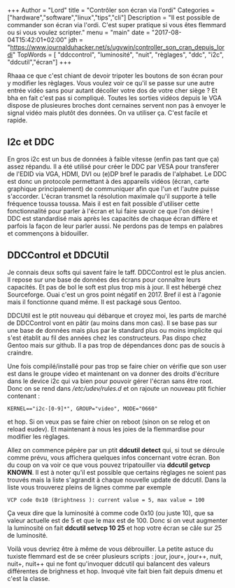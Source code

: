+++
Author = "Lord"
title = "Contrôler son écran via l'ordi"
Categories = ["hardware","software","linux","tips","cli"]
Description = "Il est possible de commander son écran via l'ordi. C'est super pratique si vous êtes flemmard ou si vous voulez scripter."
menu = "main"
date = "2017-08-04T15:42:01+02:00"
jdh = "https://www.journalduhacker.net/s/ugvwin/controller_son_cran_depuis_lordi"
TopWords = [  "ddccontrol", "luminosité", "nuit", "règlages", "ddc", "i2c", "ddcutil","écran"]
+++

Rhaaa ce que c'est chiant de devoir tripoter les boutons de son écran pour y modifier les règlages. Vous voulez voir ce qu'il se passe sur une autre entrée vidéo sans pour autant décoller votre dos de votre cher siège ? Et bha en fait c'est pas si compliqué. Toutes les sorties vidéos depuis le VGA dispose de plusieures broches dont cernaines servent non pas à envoyer le signal vidéo mais plutôt des données. On va utiliser ça. C'est facile et rapide.

## I2c et DDC
En gros i2c est un bus de données à faible vitesse (enfin pas tant que ça) assez répandu. Il a été utilisé pour créer le DDC par VESA pour transferer de l'EDID via VGA, HDMI, DVI ou (e)DP bref le paradis de l'alphabet. Le DDC est donc un protocole permettant à des appareils vidéos (écran, carte graphique principalement) de communiquer afin que l'un et l'autre puisse s'accorder. L'écran transmet la résolution maximale qu'il supporte à telle fréquence toussa toussa. Mais il est en fait possible d'utiliser cette fonctionnalité pour parler à l'écran et lui faire savoir ce que l'on désire ! DDC est standardisé mais après les capacités de chaque écran diffère et parfois la façon de leur parler aussi. Ne perdons pas de temps en palabres et commençons à bidouiller.

## DDCControl et DDCUtil
Je connais deux softs qui savent faire le taff. DDCControl est le plus ancien. Il repose sur une base de données des écrans pour connaître leurs capacités. Et pas de bol le soft est plus trop mis à jour. Il est hébergé chez Sourceforge. Ouai c'est un gros point négatif en 2017. Bref il est à l'agonie mais il fonctionne quand même. Il est packagé sous Gentoo.


DDCUtil est le ptit nouveau qui débarque et croyez moi, les parts de marché de DDCControl vont en pâtir (au moins dans mon cas). Il se base pas sur une base de données mais plus par le standard plus ou moins implicite qui s'est établit au fil des années chez les constructeurs. Pas dispo chez Gentoo mais sur github. Il a pas trop de dépendances donc pas de soucis à craindre.

Une fois compilé/installé pour pas trop se faire chier on vérifie que son user est dans le groupe video et maintenant on va donner des droits d'écriture dans le device i2c qui va bien pour pouvoir gérer l'écran sans être root. Donc on se rend dans */etc/udev/rules.d* et on rajoute un nouveau ptit fichier contenant :
```
KERNEL=="i2c-[0-9]*", GROUP="video", MODE="0660"
```
et hop. Si on veux pas se faire chier on reboot (sinon on se relog et on reload eudev). Et maintenant à nous les joies de la flemmardise pour modifier les règlages.

Allez on commence pépère par un ptit **ddcutil detect** qui, si tout se déroule comme prévu, vous affichera quelques infos concernant votre écran. Bon du coup on va voir ce que vous pouvez tripatouiller via **ddcutil getvcp KNOWN**. Il est à noter qu'il est possible que certains règlages ne soient pas trouvés mais la liste s'agrandit à chaque nouvelle update de ddcutil. Dans la liste vous trouverez pleins de lignes comme par exemple
```
VCP code 0x10 (Brightness ): current value = 5, max value = 100
```
Ça veux dire que la luminosité à comme code 0x10 (ou juste 10), que sa valeur actuelle est de 5 et que le max est de 100. Donc si on veut augmenter la luminosité on fait **ddcutil setvcp 10 25** et hop votre écran se câle sur 25 de luminosité.

Voilà vous devriez être à même de vous débrouiller. La petite astuce du tuxiste flemmard est de se créer plusieurs scripts : jour, jour+, jour++, nuit, nuit+, nuit++ qui ne font qu'invoquer ddcutil qui balancent des valeurs différentes de brighness et hop. Invoqué vite fait bien fait depuis dmenu et c'est la classe.

